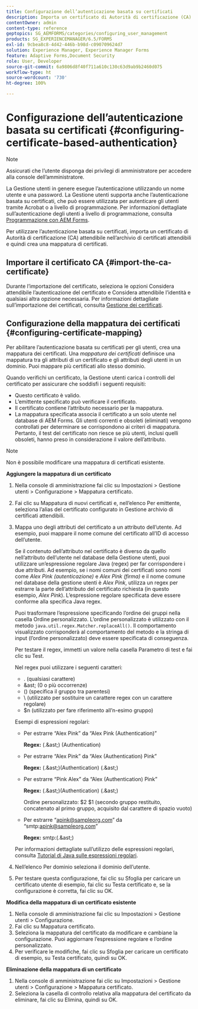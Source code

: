 ```yaml
---
title: Configurazione dell’autenticazione basata su certificati
description: Importa un certificato di Autorità di certificazione (CA) nell’archivio di certificati attendibili e crea una mappatura di certificati per l’autenticazione basata su certificati.
contentOwner: admin
content-type: reference
geptopics: SG_AEMFORMS/categories/configuring_user_management
products: SG_EXPERIENCEMANAGER/6.5/FORMS
exl-id: 9cbea8c8-4d42-446b-b98d-c090709624d7
solution: Experience Manager, Experience Manager Forms
feature: Adaptive Forms,Document Security
role: User, Developer
source-git-commit: 6a9806d8f40f711a610c130c63d9ab9b2460d075
workflow-type: ht
source-wordcount: '730'
ht-degree: 100%

---
```


# Configurazione dell’autenticazione basata su certificati {#configuring-certificate-based-authentication}

>[!NOTE]
> 
> Assicurati che l’utente disponga dei privilegi di amministratore per accedere alla console dell’amministratore.

La Gestione utenti in genere esegue l’autenticazione utilizzando un nome utente e una password. La Gestione utenti supporta anche l’autenticazione basata su certificati, che può essere utilizzata per autenticare gli utenti tramite Acrobat o a livello di programmazione. Per informazioni dettagliate sull’autenticazione degli utenti a livello di programmazione, consulta [Programmazione con AEM Forms](https://www.adobe.com/go/learn_aemforms_programming_63_it).

Per utilizzare l’autenticazione basata su certificati, importa un certificato di Autorità di certificazione (CA) attendibile nell’archivio di certificati attendibili e quindi crea una mappatura di certificati.

## Importare il certificato CA {#import-the-ca-certificate}

Durante l’importazione del certificato, seleziona le opzioni Considera attendibile l’autenticazione del certificato e Considera attendibile l’identità e qualsiasi altra opzione necessaria. Per informazioni dettagliate sull’importazione dei certificati, consulta [Gestione dei certificati](/help/forms/using/admin-help/certificates.md#managing-certificates).

## Configurazione della mappatura dei certificati {#configuring-certificate-mapping}

Per abilitare l’autenticazione basata su certificati per gli utenti, crea una mappatura dei certificati. Una *mappatura dei certificati* definisce una mappatura tra gli attributi di un certificato e gli attributi degli utenti in un dominio. Puoi mappare più certificati allo stesso dominio.

Quando verifichi un certificato, la Gestione utenti carica i controlli del certificato per assicurare che soddisfi i seguenti requisiti:

* Questo certificato è valido.
* L’emittente specificato può verificare il certificato.
* Il certificato contiene l’attributo necessario per la mappatura.
* La mappatura specificata associa il certificato a un solo utente nel database di AEM Forms. Gli utenti correnti e obsoleti (eliminati) vengono controllati per determinare se corrispondono ai criteri di mappatura. Pertanto, il test del certificato non riesce se più utenti, inclusi quelli obsoleti, hanno preso in considerazione il valore dell’attributo.

>[!NOTE]
>
>Non è possibile modificare una mappatura di certificati esistente.

**Aggiungere la mappatura di un certificato**

1. Nella console di amministrazione fai clic su Impostazioni > Gestione utenti > Configurazione > Mappatura certificato.
1. Fai clic su Mappatura di nuovi certificati e, nell’elenco Per emittente, seleziona l’alias del certificato configurato in Gestione archivio di certificati attendibili.
1. Mappa uno degli attributi del certificato a un attributo dell’utente. Ad esempio, puoi mappare il nome comune del certificato all’ID di accesso dell’utente.

   Se il contenuto dell’attributo nel certificato è diverso da quello nell’attributo dell’utente nel database della Gestione utenti, puoi utilizzare un’espressione regolare Java (regex) per far corrispondere i due attributi. Ad esempio, se i nomi comuni dei certificati sono nomi come *Alex Pink (autenticazione)* e *Alex Pink (firma)* e il nome comune nel database della gestione utenti è *Alex Pink*, utilizza un regex per estrarre la parte dell’attributo del certificato richiesta (in questo esempio, *Alex Pink*). L’espressione regolare specificata deve essere conforme alla specifica Java regex.

   Puoi trasformare l’espressione specificando l’ordine dei gruppi nella casella Ordine personalizzato. L’ordine personalizzato è utilizzato con il metodo `java.util.regex.Matcher.replaceAll()`. Il comportamento visualizzato corrisponderà al comportamento del metodo e la stringa di input (l’ordine personalizzato) deve essere specificata di conseguenza.

   Per testare il regex, immetti un valore nella casella Parametro di test e fai clic su Test.

   Nel regex puoi utilizzare i seguenti caratteri:

   * . (qualsiasi carattere)
   * &amp;ast; (0 o più occorrenze)
   * () (specifica il gruppo tra parentesi)
   * \ (utilizzato per sostituire un carattere regex con un carattere regolare)
   * $n (utilizzato per fare riferimento all’n-esimo gruppo)

   Esempi di espressioni regolari:

   * Per estrarre “Alex Pink” da “Alex Pink (Authentication)”

     **Regex:** (.&amp;ast;) \(Authentication\)

   * Per estrarre “Alex Pink” da “Alex (Authentication) Pink”

     **Regex:** (.&amp;ast;)\(Authentication\) (.&amp;ast;)

   * Per estrarre “Pink Alex” da “Alex (Authentication) Pink”

     **Regex:** (.&amp;ast;)\(Authentication\) (.&amp;ast;)

     Ordine personalizzato: $2 $1 (secondo gruppo restituito, concatenato al primo gruppo, acquisito dal carattere di spazio vuoto)

   * Per estrarre “apink@sampleorg.com” da “smtp:apink@sampleorg.com”

     **Regex:** smtp:(.&amp;ast;)

   Per informazioni dettagliate sull’utilizzo delle espressioni regolari, consulta [Tutorial di Java sulle espressioni regolari](https://java.sun.com/docs/books/tutorial/essential/regex/).

1. Nell’elenco Per dominio seleziona il dominio dell’utente.
1. Per testare questa configurazione, fai clic su Sfoglia per caricare un certificato utente di esempio, fai clic su Testa certificato e, se la configurazione è corretta, fai clic su OK.

**Modifica della mappatura di un certificato esistente**

1. Nella console di amministrazione fai clic su Impostazioni > Gestione utenti > Configurazione.
1. Fai clic su Mappatura certificato.
1. Seleziona la mappatura del certificato da modificare e cambiane la configurazione. Puoi aggiornare l’espressione regolare e l’ordine personalizzato.
1. Per verificare le modifiche, fai clic su Sfoglia per caricare un certificato di esempio, su Testa certificato, quindi su OK.

**Eliminazione della mappatura di un certificato**

1. Nella console di amministrazione fai clic su Impostazioni > Gestione utenti > Configurazione > Mappatura certificato.
1. Seleziona la casella di controllo relativa alla mappatura del certificato da eliminare, fai clic su Elimina, quindi su OK.
